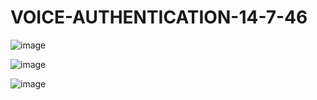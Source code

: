 # VOICE-AUTHENTICATION-14-7-46

![image](https://user-images.githubusercontent.com/131248206/233031864-9ca0259e-5ba7-4d20-b89d-a3f1b9a88848.png)

![image](https://user-images.githubusercontent.com/131248206/233031903-cfb5adfc-1556-40d1-910c-d6bf67086e15.png)

![image](https://user-images.githubusercontent.com/131248206/233031949-2a90bcfe-4620-41e9-9cb7-87115210a93a.png)
